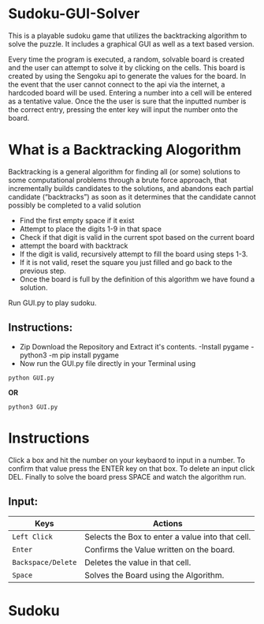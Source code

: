 # Sudoku-GUI-Solver
This is a playable sudoku game that utilizes  the backtracking algorithm to solve the puzzle. It includes a graphical GUI as well as a text based version.

Every time the program is executed, a random, solvable board is created and the user can attempt to solve it by clicking on the cells. This board is created by using the Sengoku api to generate the values for the board. In the event that the user cannot connect to the api via the internet, a hardcoded board will be used. Entering a number into a cell will be entered as a tentative value. Once the the user is sure that the inputted number is the correct entry, pressing the enter key will input the number onto the board. 

# What is a Backtracking Alogorithm
Backtracking is a general algorithm for finding all (or some) solutions to some computational problems through a brute force approach, that incrementally builds candidates to the solutions, and abandons each partial candidate (“backtracks”) as soon as it determines that the candidate cannot possibly be completed to a valid solution

* Find the first empty space if it exist
* Attempt to place the digits 1-9 in that space
* Check if that digit is valid in the current spot based on the current board
* attempt the board with backtrack
* If the digit is valid, recursively attempt to fill the board using steps 1-3.
* If it is not valid, reset the square you just filled and go back to the previous step.
* Once the board is full by the definition of this algorithm we have found a solution.

Run GUI.py to play sudoku.

## Instructions:
- Zip Download the Repository and Extract it's contents.
-Install pygame
-python3 -m pip install pygame
- Now run the GUI.py file directly in your Terminal using
```
python GUI.py
```
**OR**
```
python3 GUI.py
```



# Instructions
Click a box and hit the number on your keybaord to input in a number. To confirm that value press the ENTER key on that box. To delete an input click DEL. Finally to solve the board press SPACE and watch the algorithm run.

## Input:

| Keys              | Actions                                                         |
|-------------------|-----------------------------------------------------------------|
| `Left Click`      | Selects the Box to enter a value into that cell.                |
| `Enter`           | Confirms the Value written on the board.     |
| `Backspace/Delete`| Deletes the value in that cell.                                 |
| `Space`           | Solves the Board using the Algorithm.                           |



# Sudoku
